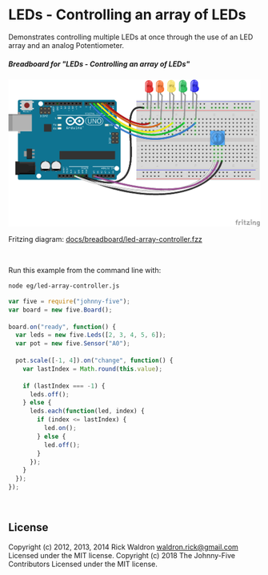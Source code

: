 <!--remove-start-->

# LEDs - Controlling an array of LEDs

<!--remove-end-->


Demonstrates controlling multiple LEDs at once through the use of an LED array and an analog Potentiometer.





##### Breadboard for "LEDs - Controlling an array of LEDs"



![docs/breadboard/led-array-controller.png](breadboard/led-array-controller.png)<br>

Fritzing diagram: [docs/breadboard/led-array-controller.fzz](breadboard/led-array-controller.fzz)

&nbsp;




Run this example from the command line with:
```bash
node eg/led-array-controller.js
```


```javascript
var five = require("johnny-five");
var board = new five.Board();

board.on("ready", function() {
  var leds = new five.Leds([2, 3, 4, 5, 6]);
  var pot = new five.Sensor("A0");

  pot.scale([-1, 4]).on("change", function() {
    var lastIndex = Math.round(this.value);

    if (lastIndex === -1) {
      leds.off();
    } else {
      leds.each(function(led, index) {
        if (index <= lastIndex) {
          led.on();
        } else {
          led.off();
        }
      });
    }
  });
});

```








&nbsp;

<!--remove-start-->

## License
Copyright (c) 2012, 2013, 2014 Rick Waldron <waldron.rick@gmail.com>
Licensed under the MIT license.
Copyright (c) 2018 The Johnny-Five Contributors
Licensed under the MIT license.

<!--remove-end-->
